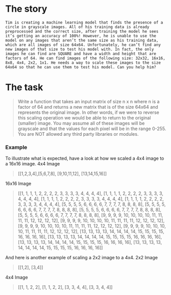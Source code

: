 # The story
``Tim is creating a machine learning model that finds the presence of a circle in grayscale images. All of his training data is already preprocessed and the correct size, after training the model he sees it’s getting an accuracy of 100%! However, he is unable to use the model on any images that aren’t the same size as his training data, which are all images of size 64x64. Unfortunately, he can’t find any new images of that size to test his model with. In fact, the only images he can find are SQUARE and have a width and height that are factors of 64. He can find images of the following size: 32x32, 16x16, 8x8, 4x4, 2x2, 1x1. He needs a way to scale these images to the size 64x64 so that he can use them to test his model. Can you help him?``

# The task
> Write a function that takes an input matrix of size n x n where n is a factor of 64 and returns a new matrix that is of the size 64x64 and represents the original image. In other words, if we were to reverse this scaling operation we would be able to return to the original (smaller) image. You may assume all of these images will be grayscale and that the values for each pixel will be in the range 0-255. 
You are NOT allowed any third party libraries or modules.

### Example
To illustrate what is expected, have a look at how we scaled a 4x4 image to a 16x16 image.
4x4 Image
>[[1,2,3,4],[5,6,7,8],
[9,10,11,12],
[13,14,15,16]]

16x16 Image
>[[1, 1, 1, 1, 2, 2, 2, 2, 3, 3, 3, 3, 4, 4, 4, 4],
 [1, 1, 1, 1, 2, 2, 2, 2, 3, 3, 3, 3, 4, 4, 4, 4],
 [1, 1, 1, 1, 2, 2, 2, 2, 3, 3, 3, 3, 4, 4, 4, 4],
 [1, 1, 1, 1, 2, 2, 2, 2, 3, 3, 3, 3, 4, 4, 4, 4],
 [5, 5, 5, 5, 6, 6, 6, 6, 7, 7, 7, 7, 8, 8, 8, 8],
 [5, 5, 5, 5, 6, 6, 6, 6, 7, 7, 7, 7, 8, 8, 8, 8],
 [5, 5, 5, 5, 6, 6, 6, 6, 7, 7, 7, 7, 8, 8, 8, 8],
 [5, 5, 5, 5, 6, 6, 6, 6, 7, 7, 7, 7, 8, 8, 8, 8],
 [9, 9, 9, 9, 10, 10, 10, 10, 11, 11, 11, 11, 12, 12, 12, 12],
 [9, 9, 9, 9, 10, 10, 10, 10, 11, 11, 11, 11, 12, 12, 12, 12],
 [9, 9, 9, 9, 10, 10, 10, 10, 11, 11, 11, 11, 12, 12, 12, 12],
 [9, 9, 9, 9, 10, 10, 10, 10, 11, 11, 11, 11, 12, 12, 12, 12],
 [13, 13, 13, 13, 14, 14, 14, 14, 15, 15, 15, 15, 16, 16, 16, 16],
 [13, 13, 13, 13, 14, 14, 14, 14, 15, 15, 15, 15, 16, 16, 16, 16],
 [13, 13, 13, 13, 14, 14, 14, 14, 15, 15, 15, 15, 16, 16, 16, 16],
 [13, 13, 13, 13, 14, 14, 14, 14, 15, 15, 15, 15, 16, 16, 16, 16]]


And here is another example of scaling a 2x2 image to a 4x4.
2x2 Image
>[[1,2],
[3,4]]

4x4 Image
>[[1, 1, 2, 2], 
[1, 1, 2, 2], 
[3, 3, 4, 4], 
[3, 3, 4, 4]]

